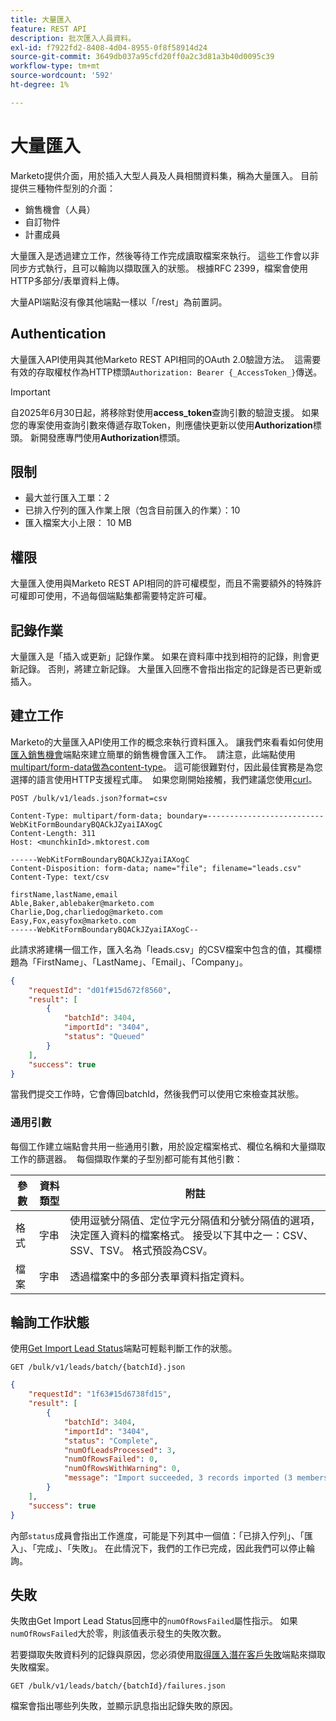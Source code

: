 ```yaml
---
title: 大量匯入
feature: REST API
description: 批次匯入人員資料。
exl-id: f7922fd2-8408-4d04-8955-0f8f58914d24
source-git-commit: 3649db037a95cfd20ff0a2c3d81a3b40d0095c39
workflow-type: tm+mt
source-wordcount: '592'
ht-degree: 1%

---
```


# 大量匯入

Marketo提供介面，用於插入大型人員及人員相關資料集，稱為大量匯入。 目前提供三種物件型別的介面：

- 銷售機會（人員）
- 自訂物件
- 計畫成員

大量匯入是透過建立工作，然後等待工作完成讀取檔案來執行。 這些工作會以非同步方式執行，且可以輪詢以擷取匯入的狀態。 根據RFC 2399，檔案會使用HTTP多部分/表單資料上傳。

大量API端點沒有像其他端點一樣以「/rest」為前置詞。

## Authentication

大量匯入API使用與其他Marketo REST API相同的OAuth 2.0驗證方法。  這需要有效的存取權杖作為HTTP標頭`Authorization: Bearer {_AccessToken_}`傳送。

>[!IMPORTANT]
>
>自2025年6月30日起，將移除對使用&#x200B;**access_token**&#x200B;查詢引數的驗證支援。 如果您的專案使用查詢引數來傳遞存取Token，則應儘快更新以使用&#x200B;**Authorization**&#x200B;標頭。 新開發應專門使用&#x200B;**Authorization**&#x200B;標頭。

## 限制

- 最大並行匯入工單：2
- 已排入佇列的匯入作業上限（包含目前匯入的作業）：10
- 匯入檔案大小上限： 10 MB

## 權限

大量匯入使用與Marketo REST API相同的許可權模型，而且不需要額外的特殊許可權即可使用，不過每個端點集都需要特定許可權。

## 記錄作業

大量匯入是「插入或更新」記錄作業。 如果在資料庫中找到相符的記錄，則會更新記錄。 否則，將建立新記錄。 大量匯入回應不會指出指定的記錄是否已更新或插入。

## 建立工作

Marketo的大量匯入API使用工作的概念來執行資料匯入。 讓我們來看看如何使用[匯入銷售機會](https://developer.adobe.com/marketo-apis/api/mapi/#tag/Bulk-Import-Leads/operation/importLeadUsingPOST)端點來建立簡單的銷售機會匯入工作。  請注意，此端點使用[multipart/form-data做為content-type](https://www.w3.org/Protocols/rfc1341/7_2_Multipart.html)。 這可能很難對付，因此最佳實務是為您選擇的語言使用HTTP支援程式庫。  如果您剛開始接觸，我們建議您使用[curl](https://curl.se/)。

```
POST /bulk/v1/leads.json?format=csv
```

```
Content-Type: multipart/form-data; boundary=--------------------------WebKitFormBoundaryBQACkJZyaiIAXogC
Content-Length: 311
Host: <munchkinId>.mktorest.com
```

```
------WebKitFormBoundaryBQACkJZyaiIAXogC
Content-Disposition: form-data; name="file"; filename="leads.csv"
Content-Type: text/csv

firstName,lastName,email
Able,Baker,ablebaker@marketo.com
Charlie,Dog,charliedog@marketo.com
Easy,Fox,easyfox@marketo.com
------WebKitFormBoundaryBQACkJZyaiIAXogC--
```

此請求將建構一個工作，匯入名為「leads.csv」的CSV檔案中包含的值，其欄標題為「FirstName」、「LastName」、「Email」、「Company」。

```json
{
    "requestId": "d01f#15d672f8560",
    "result": [
        {
            "batchId": 3404,
            "importId": "3404",
            "status": "Queued"
        }
    ],
    "success": true
}
```

當我們提交工作時，它會傳回batchId，然後我們可以使用它來檢查其狀態。

### 通用引數

每個工作建立端點會共用一些通用引數，用於設定檔案格式、欄位名稱和大量擷取工作的篩選器。  每個擷取作業的子型別都可能有其他引數：

| 參數 | 資料類型 | 附註 |
|---|---|---|
| 格式 | 字串 | 使用逗號分隔值、定位字元分隔值和分號分隔值的選項，決定匯入資料的檔案格式。 接受以下其中之一：CSV、SSV、TSV。 格式預設為CSV。 |
| 檔案 | 字串 | 透過檔案中的多部分表單資料指定資料。 |

## 輪詢工作狀態

使用[Get Import Lead Status](https://developer.adobe.com/marketo-apis/api/mapi/#tag/Bulk-Import-Leads/operation/getImportLeadStatusUsingGET)端點可輕鬆判斷工作的狀態。

```
GET /bulk/v1/leads/batch/{batchId}.json
```

```json
{
    "requestId": "1f63#15d6738fd15",
    "result": [
        {
            "batchId": 3404,
            "importId": "3404",
            "status": "Complete",
            "numOfLeadsProcessed": 3,
            "numOfRowsFailed": 0,
            "numOfRowsWithWarning": 0,
            "message": "Import succeeded, 3 records imported (3 members)"
        }
    ],
    "success": true
}
```

內部`status`成員會指出工作進度，可能是下列其中一個值：「已排入佇列」、「匯入」、「完成」、「失敗」。 在此情況下，我們的工作已完成，因此我們可以停止輪詢。

## 失敗

失敗由Get Import Lead Status回應中的`numOfRowsFailed`屬性指示。 如果`numOfRowsFailed`大於零，則該值表示發生的失敗次數。

若要擷取失敗資料列的記錄與原因，您必須使用[取得匯入潛在客戶失敗](https://developer.adobe.com/marketo-apis/api/mapi/#tag/Bulk-Import-Leads/operation/getImportLeadFailuresUsingGET)端點來擷取失敗檔案。

```
GET /bulk/v1/leads/batch/{batchId}/failures.json
```

檔案會指出哪些列失敗，並顯示訊息指出記錄失敗的原因。
